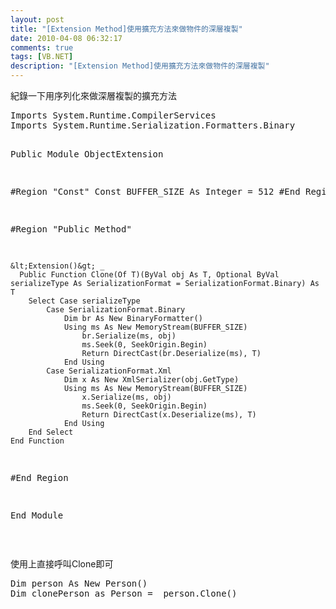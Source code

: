 ```yaml
---
layout: post
title: "[Extension Method]使用擴充方法來做物件的深層複製"
date: 2010-04-08 06:32:17
comments: true
tags: [VB.NET]
description: "[Extension Method]使用擴充方法來做物件的深層複製"
---
```

<p>紀錄一下用序列化來做深層複製的擴充方法</p>  <p>   </p><div style="padding-bottom: 0px; margin: 0px; padding-left: 0px; padding-right: 0px; display: inline; float: none; padding-top: 0px" id="scid:812469c5-0cb0-4c63-8c15-c81123a09de7:17caeb0f-cab6-4674-b0d8-1884f1375eec" class="wlWriterEditableSmartContent"><pre name="code" class="vb">Imports System.Runtime.CompilerServices
Imports System.Runtime.Serialization.Formatters.Binary

Public Module ObjectExtension

#Region "Const"
    Const BUFFER_SIZE As Integer = 512
#End Region

#Region "Public Method"

    &lt;Extension()&gt; _
      Public Function Clone(Of T)(ByVal obj As T, Optional ByVal serializeType As SerializationFormat = SerializationFormat.Binary) As T
        Select Case serializeType
            Case SerializationFormat.Binary
                Dim br As New BinaryFormatter()
                Using ms As New MemoryStream(BUFFER_SIZE)
                    br.Serialize(ms, obj)
                    ms.Seek(0, SeekOrigin.Begin)
                    Return DirectCast(br.Deserialize(ms), T)
                End Using
            Case SerializationFormat.Xml
                Dim x As New XmlSerializer(obj.GetType)
                Using ms As New MemoryStream(BUFFER_SIZE)
                    x.Serialize(ms, obj)
                    ms.Seek(0, SeekOrigin.Begin)
                    Return DirectCast(x.Deserialize(ms), T)
                End Using
        End Select
    End Function

#End Region

End Module</pre></div>


<p> </p>

<p>使用上直接呼叫Clone即可 </p>

<div style="padding-bottom: 0px; margin: 0px; padding-left: 0px; padding-right: 0px; display: inline; float: none; padding-top: 0px" id="scid:812469c5-0cb0-4c63-8c15-c81123a09de7:b0bf29f8-8890-44b1-8f6d-f7c9d100d42a" class="wlWriterEditableSmartContent"><pre name="code" class="vb">Dim person As New Person()
Dim clonePerson as Person =  person.Clone()</pre></div>